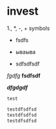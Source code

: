 # invest
1., *, -, + symbols

* fsdfs

- ываыва

+ sdfsdfsdf


*fgdfg*
**fsdfsdf**

***dfgdgdf***

`test`

```c#
testdfsdfsd
testdfsdfsd
testdfsdfsd
```
